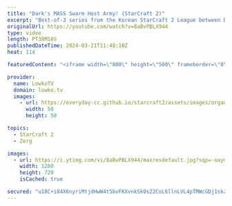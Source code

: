 ```yaml
---
title: "Dark's MASS Swarm Host Army! (StarCraft 2)"
excerpt: "Best-of-3 series from the Korean StarCraft 2 League between Dark (Zerg) and Creator (Protoss). In these SC2 games Dark and Creator play some very cool strategies, as for example our Zerg decides to go mass Swarm Hosts. Support my work: https://patreon.com/lowkotv  Lowko merch: https://lowko.shop Tech"
originalUrl: https://youtube.com/watch?v=8aBvPBLX944
type: video
length: PT38M18S
publishedDateTime: 2024-03-21T11:48:10Z
heat: 114

featuredContent: "<iframe width=\"800\" height=\"500\" frameborder=\"0\" src=\"https://www.youtube.com/embed/8aBvPBLX944\" allow=\"accelerometer; autoplay; encrypted-media; gyroscope; picture-in-picture\" allowfullscreen></iframe>"

provider:
  name: LowkoTV
  domain: lowko.tv
  images:
    - url: https://everyday-cc.github.io/starcraft2/assets/images/organizations/lowko.tv-50x50.jpg
      width: 50
      height: 50

topics:
  - StarCraft 2
  - Zerg

images:
  - url: https://i.ytimg.com/vi/8aBvPBLX944/maxresdefault.jpg?sqp=-oaymwEmCIAKENAF8quKqQMa8AEB-AH-CYAC0AWKAgwIABABGGUgTShFMA8=&rs=AOn4CLCwSnJ-RJUfes4kxR0dBYWksF8ciA
    width: 1280
    height: 720
    isCached: true

secured: "u18C+i84X6nyriMtjdHwW4t5bvFKXvnkSkOs22CoL6llnLVL4pTMWcGDj1skz3Zp3E+snOWnOiO0M3Fqy9IPCfqyWW+gEFSAQH1MdMhcxiChbNxWrjxN/CbTp/7kKn22Dgj88TZIPDKOxAQSY3muQ5ozQ4Ew8hzCvYgyopVW0RtwO0DgOAas9ivbkwuLTH0pxvpQVBmyf3P1rJblHmrm97u6VcGM4GUt4AJFLzSetc6cR9eEAf5oQj6KpLYkTHIJqOm51J578oIo29xWUEuyY24v9S6u+6YtPqIyxp90D+71SZP5E7ra7f4SnOAccRwqG4EWk7iiuAr8Hqh/T9tCVB9AqouRmyoPnbYDPGZZO1Jb8fB9mxUwjmRzCdjnFvpFu8NHOXq8KSzseaeVQmRATuFbiFlNs83+NUhDvTCoG5E=;RkAGzzjbazp/A9jL5Z0Q1A=="
---
```


